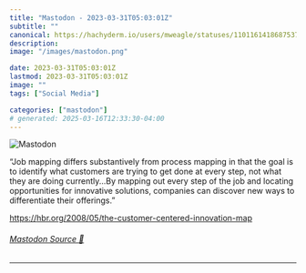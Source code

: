 ```yaml
---
title: "Mastodon - 2023-03-31T05:03:01Z"
subtitle: ""
canonical: https://hachyderm.io/users/mweagle/statuses/110116141868753785
description:
image: "/images/mastodon.png"

date: 2023-03-31T05:03:01Z
lastmod: 2023-03-31T05:03:01Z
image: ""
tags: ["Social Media"]

categories: ["mastodon"]
# generated: 2025-03-16T12:33:30-04:00
---
```

![Mastodon](/images/mastodon.png)

<p>“Job mapping differs substantively from process mapping in that the goal is to identify what customers are trying to get done at every step, not what they are doing currently...By mapping out every step of the job and locating opportunities for innovative solutions, companies can discover new ways to differentiate their offerings.”</p><p><a href="https://hbr.org/2008/05/the-customer-centered-innovation-map" target="_blank" rel="nofollow noopener noreferrer" translate="no"><span class="invisible">https://</span><span class="ellipsis">hbr.org/2008/05/the-customer-c</span><span class="invisible">entered-innovation-map</span></a></p>


###### [Mastodon Source 🐘](https://hachyderm.io/@mweagle/110116141868753785)

___
